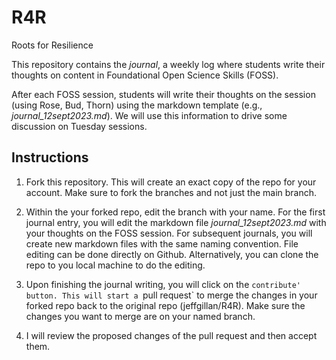 # R4R
Roots for Resilience

This repository contains the *journal*, a weekly log where students write their thoughts on content in Foundational Open Science Skills (FOSS).

After each FOSS session, students will write their thoughts on the session (using Rose, Bud, Thorn) using the markdown template (e.g., *journal_12sept2023.md*). We will use this information to drive some discussion on Tuesday sessions. 

## Instructions

1. Fork this repository. This will create an exact copy of the repo for your account. Make sure to fork the branches and not just the main branch.

2. Within the your forked repo, edit the branch with your name. For the first journal entry, you will edit the markdown file *journal_12sept2023.md* with your thoughts on the FOSS session. For subsequent journals, you will create new markdown files with the same naming convention. File editing can be done directly on Github. Alternatively, you can clone the repo to you local machine to do the editing. 
   
3. Upon finishing the journal writing, you will click on the `contribute' button. This will start a `pull request` to merge the changes in your forked repo back to the original repo (jeffgillan/R4R). Make sure the changes you want to merge are on your named branch.
  
4. I will review the proposed changes of the pull request and then accept them. 
